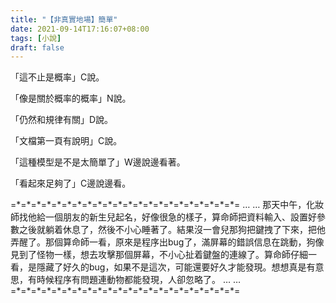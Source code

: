 ```yaml
---
title: "【非真實地場】簡單"
date: 2021-09-14T17:16:07+08:00
tags: [小說]
draft: false
---
```


「這不止是概率」C說。

「像是關於概率的概率」N說。

「仍然和規律有關」D說。

「文檔第一頁有說明」C說。

「這種模型是不是太簡單了」W邊說邊看著。

「看起來足夠了」C邊說邊看。

=\*=\*=\*=\*=\*=\*=\*=\*=\*=\*=\*=\*=\*=\*=\*=\*=\*=\*=\*=\*=\*=\*=
… …
那天中午，化妝師找他給一個朋友的新生兒起名，好像很急的樣子，算命師把資料輸入、設置好參數之後就躺着休息了，然後不小心睡著了。結果沒一會兒那狗把鍵拽了下來，把他弄醒了。那個算命師一看，原來是程序出bug了，滿屏幕的錯誤信息在跳動，狗像見到了怪物一樣，想去攻擊那個屏幕，不小心扯着鍵盤的連線了。算命師仔細一看，是隱藏了好久的bug，如果不是這次，可能還要好久才能發現。想想真是有意思，有時候程序有問題連動物都能發現，人卻忽略了。
… …
=\*=\*=\*=\*=\*=\*=\*=\*=\*=\*=\*=\*=\*=\*=\*=\*=\*=\*=\*=\*=\*=\*=
